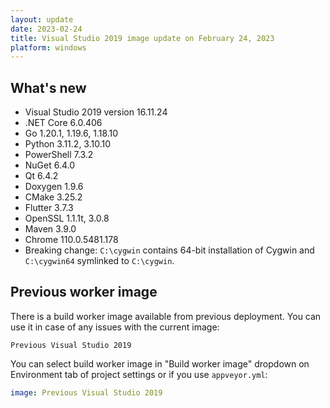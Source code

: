 ```yaml
---
layout: update
date: 2023-02-24
title: Visual Studio 2019 image update on February 24, 2023
platform: windows
---
```


## What's new

* Visual Studio 2019 version 16.11.24
* .NET Core 6.0.406
* Go 1.20.1, 1.19.6, 1.18.10
* Python 3.11.2, 3.10.10
* PowerShell 7.3.2
* NuGet 6.4.0
* Qt 6.4.2
* Doxygen 1.9.6
* CMake 3.25.2
* Flutter 3.7.3
* OpenSSL 1.1.1t, 3.0.8
* Maven 3.9.0
* Chrome 110.0.5481.178
* Breaking change: `C:\cygwin` contains 64-bit installation of Cygwin and `C:\cygwin64` symlinked to `C:\cygwin`.

## Previous worker image

There is a build worker image available from previous deployment. You can use it in case of any issues with the current image:

`Previous Visual Studio 2019`

You can select build worker image in "Build worker image" dropdown on Environment tab of project settings or if you use `appveyor.yml`:

```yaml
image: Previous Visual Studio 2019
```
